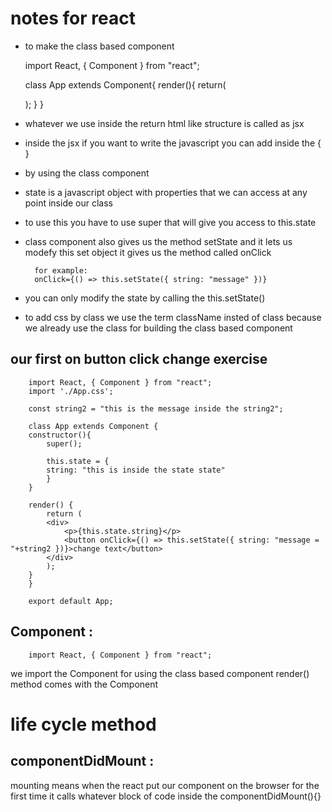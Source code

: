 # notes for react

* to make the class based component 

    import React, { Component } from "react";

    class App extends Component{
        render(){
            return(
                <div>
                </div>
            );
        }
    }

* whatever we use inside the return html like structure is called as jsx

* inside the jsx if you want to write the javascript you can add inside the { }

* by using the class component
* state is a javascript object with properties that we can access at any point inside our class
* to use this you have to use super that will give you access to this.state
* class component also gives us the method setState and it lets us modefy this set object it gives us the method called onClick

        for example:
        onClick={() => this.setState({ string: "message" })}

* you can only modify the state by calling the this.setState()

* to add css by class we use the term className insted of class because we already use the class for building the class based component


## our first on button click change exercise

        import React, { Component } from "react";
        import './App.css';

        const string2 = "this is the message inside the string2";

        class App extends Component {
        constructor(){
            super();

            this.state = {
            string: "this is inside the state state"
            }
        }

        render() {
            return (
            <div>
                <p>{this.state.string}</p>
                <button onClick={() => this.setState({ string: "message = "+string2 })}>change text</button>
            </div>
            );
        }
        }

        export default App;


## Component :

        import React, { Component } from "react";

we import the Component for using the class based component
render() method comes with the Component


# life cycle method

## componentDidMount :

mounting means when the react put our component on the browser for the first time it calls whatever block of code inside the componentDidMount(){}

